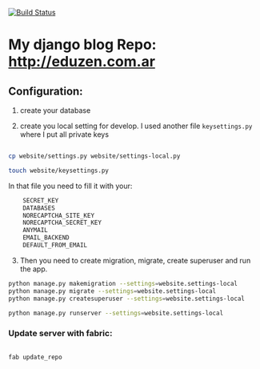 [![Build Status](https://travis-ci.org/eduzen/eduzen.svg?branch=master)](https://travis-ci.org/eduzen/eduzen)

# My django blog Repo: http://eduzen.com.ar

## Configuration:

1. create your database

2. create you local setting for develop. I used another file `keysettings.py` where I put all private keys

```bash

cp website/settings.py website/settings-local.py

touch website/keysettings.py
```

In that file you need to fill it with your:

```python
    SECRET_KEY
    DATABASES
    NORECAPTCHA_SITE_KEY
    NORECAPTCHA_SECRET_KEY
    ANYMAIL
    EMAIL_BACKEND
    DEFAULT_FROM_EMAIL
```

3. Then you need to create migration, migrate, create superuser and run the app.

```bash
python manage.py makemigration --settings=website.settings-local
python manage.py migrate --settings=website.settings-local
python manage.py createsuperuser --settings=website.settings-local

python manage.py runserver --settings=website.settings-local
```


### Update server with fabric:

```bash

fab update_repo
```
